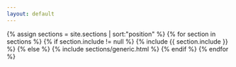```yaml
---
layout: default
---
```

{% assign sections = site.sections | sort:"position" %}
{% for section in sections %}
  {% if section.include != null %}
    {% include {{ section.include }} %}
  {% else %}
    {% include sections/generic.html %}
  {% endif %}
{% endfor %}
